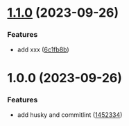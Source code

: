 # [1.1.0](https://github.com/shunwuse/auto-release/compare/v1.0.0...v1.1.0) (2023-09-26)


### Features

* add xxx ([6c1fb8b](https://github.com/shunwuse/auto-release/commit/6c1fb8bde88a1a43035ad0b741621f45e10568d2))

# 1.0.0 (2023-09-26)


### Features

* add husky and commitlint ([1452334](https://github.com/shunwuse/auto-release/commit/1452334cc9812aea03066459d0fc42748c02acf1))
